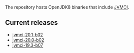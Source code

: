 The repository hosts OpenJDK8 binaries that include [JVMCI](https://github.com/graalvm/graal-jvmci-8).

## Current releases
* [jvmci-20.1-b02](https://github.com/graalvm/openjdk8-jvmci-builder/releases/tag/jvmci-20.1-b02)
* [jvmci-20.0-b02](https://github.com/graalvm/openjdk8-jvmci-builder/releases/tag/jvmci-20.0-b02)
* [jvmci-19.3-b07](https://github.com/graalvm/openjdk8-jvmci-builder/releases/tag/jvmci-19.3-b07)
